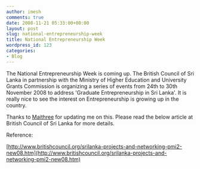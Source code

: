 ```yaml
---
author: imesh
comments: true
date: 2008-11-21 05:33:00+00:00
layout: post
slug: national-entrepreneurship-week
title: National Entrepreneurship Week
wordpress_id: 123
categories:
- Blog
---
```



The National Entrepreneurship Week is coming up. The British Council of Sri Lanka in partnership with the Ministry of Higher Education and University Grants Commission is organizing a series of events from 24th to 30th November 2008 to address 'Graduate Entrepreneurship in Sri Lanka'. It is really nice to see the interest on Entrepreneurship is growing up in the country. 






Thanks to [Maithree](http://maithree.blogspot.com/) for updating me on this. Please read the below article at British Council of Sri Lanka for more details.






Reference:  

[http://www.britishcouncil.org/srilanka-projects-and-networking-pmi2-new08.htm](http://www.britishcouncil.org/srilanka-projects-and-networking-pmi2-new08.htm) 

